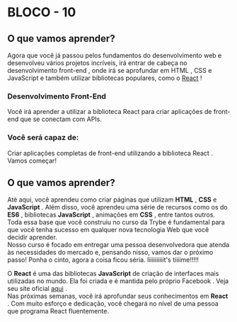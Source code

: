# BLOCO - 10 

## O que vamos aprender?
Agora que você já passou pelos fundamentos do desenvolvimento web e desenvolveu vários projetos incríveis, irá entrar de cabeça no desenvolvimento front-end , onde irá se aprofundar em HTML , CSS e JavaScript e também utilizar bibliotecas populares, como o [React](https://reactjs.org/) !
### Desenvolvimento Front-End
Você irá aprender a utilizar a biblioteca React para criar aplicações de front-end que se conectam com APIs.
### Você será capaz de:
Criar aplicações completas de front-end utilizando a biblioteca React .
Vamos começar!

## O que vamos aprender?
Até aqui, você aprendeu como criar páginas que utilizam **HTML** , **CSS** e **JavaScript** . Além disso, você aprendeu uma série de recursos como os do **ES6** , bibliotecas **JavaScript** , animações em **CSS** , entre tantos outros. <br>
Toda essa base que você construiu no curso da Trybe é fundamental para que você tenha sucesso em qualquer nova tecnologia Web que você decidir aprender. <br>
Nosso curso é focado em entregar uma pessoa desenvolvedora que atenda às necessidades do mercado e, pensando nisso, vamos dar o próximo passo! Ponha o cinto, agora a coisa ficou séria.
Iiiiiiiiiiit's tiiiime!!!!!

O **React** é uma das bibliotecas **JavaScript** de criação de interfaces mais utilizadas no mundo. Ela foi criada e é mantida pelo próprio Facebook . Veja seu site oficial [aqui](https://reactjs.org/) . <br>
Nas próximas semanas, você irá aprofundar seus conhecimentos em **React** . Com muito esforço e dedicação, você chegará no nível de uma pessoa que programa React fluentemente.